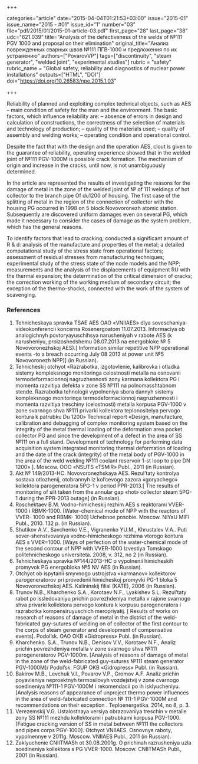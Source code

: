 +++

categories="article"
date="2015-04-04T01:21:53+03:00"
issue="2015-01"
issue_name="2015 - #01"
issue_id="1"
number="03"
file="pdf/2015/01/2015-01-article-03.pdf"
first_page="28"
last_page="38"
udc="621.039"
title="Analysis of the defectiveness of the welds of №111 PGV 1000 and proposal on their elimination"
original_title="Анализ поврежденных сварных швов №111 ПГВ-1000 и предложения по их устранению"
authors=["PovarovVP"]
tags=["discontinuity", "steam generator", "welded joint", "experimental studies"]
rubric = "safety"
rubric_name = "Global safety, reliability and diagnostics of nuclear power installations"
outputs=["HTML", "DOI"]
doi="https://doi.org/10.26583/npe.2015.1.03"

+++

Reliability of planned and exploiting complex technical objects, such as AES – main condition of safety for the man and the environment. The basic factors, which influence reliability are:
– absence of errors in design and calculation of constructions, the correctness of the selection of materials and technology of production;
– quality of the materials used;
– quality of assembly and welding works;
– operating condition and operational control.

Despite the fact that with the design and the operation AES, clout is given to the guarantee of reliability, operating experience showed that in the welded joint of №111 PGV-1000M is possible crack formation. The mechanism of origin and increase in the cracks, until now, is not unambiguously determined.

In the article are represented the results of investigating the reasons for the damage of metal in the zone of the welded joint of № of 111 weldings of hot collector to the branch pipe Of du1200 of housing. The first case of the splitting of metal in the region of the connection of collector with the housing PG occurred in 1998 on 5 block Novovoronezh atomic station. Subsequently are discovered uniform damages even on several PG, which made it necessary to consider the cases of damage as the system problem, which has the general reasons.

To identify factors that lead to cracking, conducted a significant amount of R & d: analysis of the manufacture and properties of the metal; a detailed computational study of the stress state from operational factors; assessment of residual stresses from manufacturing techniques; experimental study of the stress state of the node models and the NPP; measurements and the analysis of the displacements of equipment RU with the thermal expansion; the determination of the critical dimension of cracks; the correction working of the working medium of secondary circuit; the exception of the thermo-shocks, connected with the work of the system of scavenging.

### References

1. Tehnicheskaya spravka TSAE AES OAO «VNIIAES» dlya soveschaniya-videokonferenсii konсerna Rosenergoatom 11.07.2013. Informaciya ob analogichnyh povtoryayuschihsya narusheniyah v rabote AES (k narusheniyu, proizoshedshemu 08.07.2013 na energobloke № 5 Novovoronezhskoj AES).[ Information similar repetitive NPP operational events -to a breach occurring July 08 2013 at power unit №5 Novovoronezh NPP)] (in Russian).
2. Tehnicheskij otchyot «Razrabotka, izgotovlenie, kalibrovka i otladka sistemy kompleksnogo monitoringa celostnosti metalla na osnovanii termodeformacionnoj nagruzhennosti zony karmana kollektora PG i momenta razvitiya defekta v zone SS №111 na polnomasshtabnom stende. Razrabotka tehnologii vypolneniya sbora dannyh sistemy kompleksnogo monitoringa termodeformacionnoj nagruzhennosti i momenta razvitiya treschiny (celostnosti) metalla korpusa PGV-1000 v zone svarnogo shva №111 privarki kollektora teplonositelya pervogo kontura k patrubku Du 1200» Technical report «Design, manufacture, calibration and debugging of complex monitoring system based on the integrity of the metal thermal loading of the deformation area pocket collector PG and since the development of a defect in the area of SS №111 on a full stand. Development of technology for performing data acquisition system integrated monitoring thermal deformation of loading and the date of the crack (integrity) of the metal body of PGV-1000 in the area of the weld welding №111 coolant reservoir 1-st loop to pipe DN 1200» ]. Moscow. OOO «NSUTS «TSMiR» Publ., 2011 (in Russian).
3. Akt № 149/2013-HC. Novovoronezhskaya AES. Rezul’taty kontrolya sostava otlozhenij, otobrannyh iz kol’cevogo zazora «goryachego» kollektora parogeneratora 5PG-1 v period PPR-2013.[ The results of monitoring of silt taken from the annular gap «hot» collector steam 5PG-1 during the PPR-2013 outage] (in Russian).
4. Roschektaev B.M. Vodno-himicheskij rezhim AES s reaktorami VVER-1000 i RBMK-1000. [Water-chemical mode of NPP with the reactors of VVER- 1000 and RBMK- 1000] Uchebnoe posobie. Moscow. NIYaU MIFI Publ., 2010. 132 p. (in Russian).
5. Shutikov A.V., Savchenko V.E., Vigranenko YU.M., Khrustalev V.A.. Puti sover-shenstvovaniya vodno-himicheskogo rezhima vtorogo kontura AES s VVER=1000. [Ways of perfection of the water-chemical mode of the second contour of NPP with VVER-1000 Izvestiya Tomskogo politehnicheskogo universiteta. 2008, v. 312, no 2 (in Russian).
6. Tehnicheskaya spravka №144/2013-HC o vypolnenii himicheskih promyvok PG
energobloka №5 NV AES (in Russian).
7. Otchyot ob ispytanii smyvnogo ustrojstva «karmanov» kollektorov parogeneratorov pri provedenii himicheskoj promyvki PG-1 bloka 5 Novovoronezhskoj AES. Kalininskij filial (KATE), 2006 (in Russian).
8. Trunov N.B., Kharchenko S.A., Korotaev N.F., Lyakishev S.L. Rezul’taty rabot po issledovaniyu prichin povrezhdeniya metalla v rajone svarnogo shva privarki kollektora pervogo kontura k korpusu parogeneratora i razrabotka kompensiruyuschich meropriyatij. [ Results of works on research of reasons of damage of metal in the district of the weld-fabricated guy-sutures of welding on of collector of the first contour to the corps of steam generator and development of compensative events]. Podol’sk. OAO OKB «Gidropress» Publ. (in Russian).
9. Kharchenko. S.A., Trunov N.B., Denisov V.V., Korotaev N.F., Analiz prichin povrezhdeniya metalla v zone svarnogo shva №111 parogeneratorov PGV-1000m. [Analysis of reasons of damage of metal in the zone of the weld-fabricated guy-sutures №111 steam generator PGV-1000M]/ Podol’sk. FGUP OKB «Gidropress» Publ. (in Russian).
10. Bakirov M.B., Levchuk V.I., Povarov V.P., Gromov A.F. Analiz prichin poyavleniya neproektnyh termosilovyh vozdejstvij v zone cvarnogo soedineniya №111-1 PGV-1000M i rekomendacii po ih isklyucheniyu. [Analysis reasons of appearance of unproject thermo power influences in the area of weld-fabricated connection № 111-1 PGV-1000M and recommendations on their exception . Teploenergetika. 2014, no 8, p. 3.
11. Verezemskij V.G. Ustalostnaya versiya obrazovaniya treschin v metalle zony SS №111 mezhdu kollektorami i patrubkami korpusa PGV-1000. [Fatigue cracking version of SS in metal between №111 the collectors and pipes corps PGV-1000]. Otchyot VNIIAES. Osnovnye raboty, vypolnennye v 2011g. Moscow. VNIIAES Publ., 2011 (in Russian).
12. Zaklyuchenie CNIITMASh ot 30.08.2001g. O prichinah razrusheniya uzla soedineniya kollektora s PG VVER-1000. Moscow. CNIITMASh Publ., 2001 (in Russian).